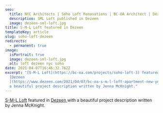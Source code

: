 ```yaml
---
seo:
  title: NYC Architects | Soho Loft Renovations | BC-OA Architect | Dezeen
  description: SML Loft published in Dezeen
  image: dezeen-sml-loft.jpg
title: S-M-L Loft featured in Dezeen
templateKey: article
slug: soho-loft-dezeen
redirects:
  - permanent: true
image:
  isPortrait: true
  image: dezeen-sml-loft.jpg
  alt: loft dezeen nyc soho
date: 2021-04-07T16:46:32.762Z
excerpt: "[S-M-L Loft](https://bc-oa.com/projects/soho-loft-3) featured in
  [Dezeen
  ](https://www.dezeen.com/2021/04/07/bc-oa-s-m-l-loft-apartment-new-york/)with
  a beautiful project description written by Jenna McKnight."
---
```

[S-M-L Loft](https://bc-oa.com/projects/soho-loft-3) featured in [Dezeen ](https://www.dezeen.com/2021/04/07/bc-oa-s-m-l-loft-apartment-new-york/)with a beautiful project description written by Jenna McKnight.